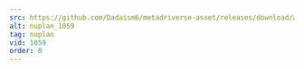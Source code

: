```yaml
---
src: https://github.com/Dadaism6/metadriverse-asset/releases/download/assetsv1.0.4/nuplan_1059.mp4
alt: nuplan_1059
tag: nuplan
vid: 1059
order: 0
---
```

